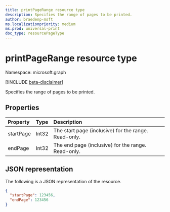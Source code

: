 ```yaml
---
title: printPageRange resource type
description: Specifies the range of pages to be printed.
author: braedenp-msft
ms.localizationpriority: medium
ms.prod: universal-print
doc_type: resourcePageType
---
```


# printPageRange resource type

Namespace: microsoft.graph

[!INCLUDE [beta-disclaimer](../../includes/beta-disclaimer.md)]

Specifies the range of pages to be printed.

## Properties
| Property     | Type        | Description |
|:-------------|:------------|:------------|
|startPage|Int32|The start page (inclusive) for the range. Read-only.|
|endPage|Int32|The end page (inclusive) for the range. Read-only.|

## JSON representation

The following is a JSON representation of the resource.

<!-- {
  "blockType": "resource",
  "optionalProperties": [

  ],
  "@odata.type": "microsoft.graph.printPageRange"
}-->

```json
{
  "startPage": 123456,
  "endPage": 123456
}
```


